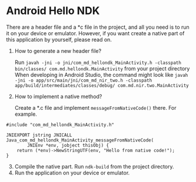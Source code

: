 Android Hello NDK
=================

There are a header file and a *c file in the project, and all you need is to run it on your device or emulator. However, if you want create a native part of this application by yourself, please read on.

1. How to generate a new header file?

   Run `javah -jni -o jni/com_md_hellondk_MainActivity.h -classpath bin/classes/ com.md.hellondk.MainActivity` from your project directory
   When developing in Android Studio, the command might look like `javah -jni -o app/src/main/jni/com_md_nir_two.h -classpath app/build/intermediates/classes/debug/ com.md.nir.two.MainActivity`

2. How to implement a native method?

   Create a *.c file and implement `messageFromNativeCode()` there.
   For example.
   
```
#include "com_md_hellondk_MainActivity.h"

JNIEXPORT jstring JNICALL Java_com_md_hellondk_MainActivity_messageFromNativeCode(
		JNIEnv *env, jobject thisObj) {
	return (*env)->NewStringUTF(env, "Hello from native code!");
}
```

3. Compile the native part. Run `ndk-build` from the project directory.
4. Run the application on your device or emulator.
